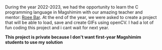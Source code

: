 During the year 2022-2023, we had the opportunity to learn the C programming language in Magshimim with our amazing teacher and mentor: <a href="https://github.com/Roee-Bar">Roee Bar</a>.
At the end of the year, we were asked to create a project that will be able to load, save and create GIFs using openCV.
I had a lot of fun coding this project and i cant wait for next year.

<strong>This project is private because I don't want first-year Magshimim students to use my solution<strong>
